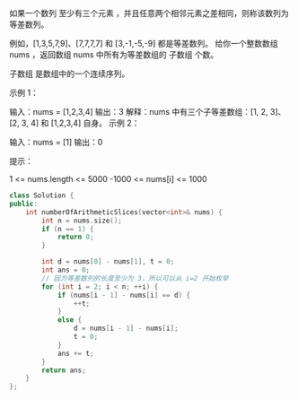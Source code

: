 如果一个数列 至少有三个元素 ，并且任意两个相邻元素之差相同，则称该数列为等差数列。

例如，[1,3,5,7,9]、[7,7,7,7] 和 [3,-1,-5,-9] 都是等差数列。
给你一个整数数组 nums ，返回数组 nums 中所有为等差数组的 子数组 个数。

子数组 是数组中的一个连续序列。

 

示例 1：

输入：nums = [1,2,3,4]
输出：3
解释：nums 中有三个子等差数组：[1, 2, 3]、[2, 3, 4] 和 [1,2,3,4] 自身。
示例 2：

输入：nums = [1]
输出：0


提示：

1 <= nums.length <= 5000
-1000 <= nums[i] <= 1000

```c++
class Solution {
public:
    int numberOfArithmeticSlices(vector<int>& nums) {
        int n = nums.size();
        if (n == 1) {
            return 0;
        }

        int d = nums[0] - nums[1], t = 0;
        int ans = 0;
        // 因为等差数列的长度至少为 3，所以可以从 i=2 开始枚举
        for (int i = 2; i < n; ++i) {
            if (nums[i - 1] - nums[i] == d) {
                ++t;
            }
            else {
                d = nums[i - 1] - nums[i];
                t = 0;
            }
            ans += t;
        }
        return ans;
    }
};
```

